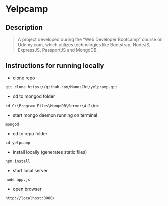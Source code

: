 # Yelpcamp
 
## Description

> A project developed during the “Web Developer Bootcamp” course on Udemy.com, which utilizes technologies like Bootstrap, NodeJS,  ExpressJS, PassportJS and MongoDB.

## Instructions for running locally

- clone repo

```
git clone https://github.com/ManosChr/yelpcamp.git
```

- cd to mongod folder

```
cd C:\Program Files\MongoDB\Server\4.2\bin
```

- start mongo daemon running on terminal

```
mongod
```

- cd to repo folder

```
cd yelpcamp
```

- install locally (generates static files)

```
npm install
```

- start local server

```
node app.js
```

- open browser

```
http://localhost:8080/
```
